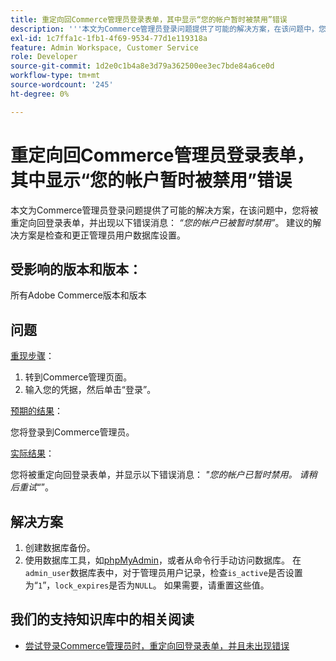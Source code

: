 ```yaml
---
title: 重定向回Commerce管理员登录表单，其中显示“您的帐户暂时被禁用”错误
description: '''本文为Commerce管理员登录问题提供了可能的解决方案，在该问题中，您将被重定向回登录表单，并出现以下错误消息：*“您的帐户已被暂时禁用”*。 建议的解决方案是检查并更正管理员用户数据库设置。'
exl-id: 1c7ffa1c-1fb1-4f69-9534-77d1e119318a
feature: Admin Workspace, Customer Service
role: Developer
source-git-commit: 1d2e0c1b4a8e3d79a362500ee3ec7bde84a6ce0d
workflow-type: tm+mt
source-wordcount: '245'
ht-degree: 0%

---
```


# 重定向回Commerce管理员登录表单，其中显示“您的帐户暂时被禁用”错误

本文为Commerce管理员登录问题提供了可能的解决方案，在该问题中，您将被重定向回登录表单，并出现以下错误消息： *“您的帐户已被暂时禁用”*。 建议的解决方案是检查和更正管理员用户数据库设置。

## 受影响的版本和版本：

所有Adobe Commerce版本和版本

## 问题

<u>重现步骤</u>：

1. 转到Commerce管理页面。
1. 输入您的凭据，然后单击“登录”。

<u>预期的结果</u>：

您将登录到Commerce管理员。

<u>实际结果</u>：

您将被重定向回登录表单，并显示以下错误消息： *&quot;您的帐户已暂时禁用。 请稍后重试“*”。

## 解决方案

1. 创建数据库备份。
1. 使用数据库工具，如[phpMyAdmin](https://devdocs.magento.com/guides/v2.2/install-gde/prereq/optional.html#install-optional-phpmyadmin)，或者从命令行手动访问数据库。 在`admin_user`数据库表中，对于管理员用户记录，检查`is_active`是否设置为“`1`”，`lock_expires`是否为`NULL`。 如果需要，请重置这些值。

## 我们的支持知识库中的相关阅读

* [尝试登录Commerce管理员时，重定向回登录表单，并且未出现错误](/help/troubleshooting/miscellaneous/login-redirect-when-trying-to-login-to-magento-admin.md)

